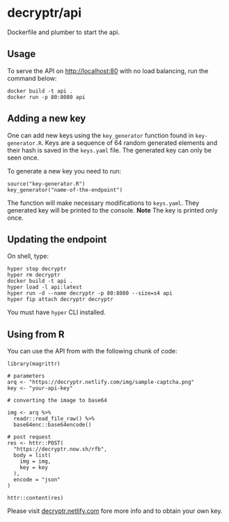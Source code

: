# decryptr/api

Dockerfile and plumber to start the api.

## Usage

To serve the API on [http://localhost:80](http://localhost:80)
with no load balancing, run the command below:

```
docker build -t api .
docker run -p 80:8080 api
```

## Adding a new key

One can add new keys using the `key_generator` function found in `key-generator.R`.
Keys are a sequence of 64 random generated elements and their hash is saved in the `keys.yaml` file. The generated key can only be seen once.

To generate a new key you need to run:

```
source("key-generator.R")
key_generator("name-of-the-endpoint")
```

The function will make necessary modifications to `keys.yaml`. They generated key will be printed to the console. **Note** The key is printed only once.

## Updating the endpoint

On shell, type:

```
hyper stop decryptr
hyper rm decryptr
docker build -t api .
hyper load -l api:latest
hyper run -d --name decryptr -p 80:8080 --size=s4 api
hyper fip attach decryptr decryptr
```

You must have `hyper` CLI installed.

## Using from R

You can use the API from with the following chunk of code:

```
library(magrittr)

# parameters
arq <- "https://decryptr.netlify.com/img/sample-captcha.png"
key <- "your-api-key"

# converting the image to base64

img <- arq %>%
  readr::read_file_raw() %>%
  base64enc::base64encode()

# post request
res <- httr::POST(
  "https://decryptr.now.sh/rfb",
  body = list(
    img = img,
    key = key
  ),
  encode = "json"
)

httr::content(res)
```

Please visit [decryptr.netlify.com](http://decryptr.netlify.com) fore more info and to obtain your own key.
